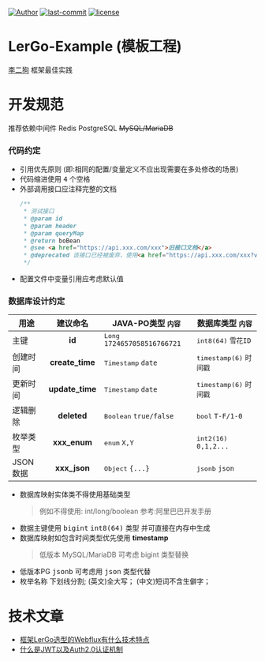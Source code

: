 [![Author](https://img.shields.io/badge/Author-hexLi-666699)](https://2lbj.github.io/)
[![last-commit](https://img.shields.io/github/last-commit/2lbj/lergo-spring-boot-starter)](https://github.com/2lbj/lergo-spring-boot-starter)
[![license](https://img.shields.io/badge/license-Apache%202.0-orange)](./LICENSE)

# LerGo-Example (模板工程)

[李二狗](https://github.com/2lbj/lergo-spring-boot-starter) 框架最佳实践

# 开发规范

推荐依赖中间件 Redis PostgreSQL ~~MySQL/MariaDB~~

### 代码约定

* 引用优先原则 (即:相同的配置/变量定义不应出现需要在多处修改的场景)
* 代码缩进使用 <kbd>4</kbd> 个空格
* 外部调用接口应注释完整的文档
  ```java
  /**
   * 测试接口
   * @param id
   * @param header
   * @param queryMap
   * @return boBean
   * @see <a href="https://api.xxx.com/xxx">旧接口文档</a>
   * @deprecated 该接口已经被废弃，使用<a href="https://api.xxx.com/xxx?version=1.1">新接口文档</a>
   */
  ```
* 配置文件中变量引用应考虑默认值

### 数据库设计约定

| 用途     |      建议命名       | JAVA-PO类型 `内容`                        | 数据库类型 `内容`                     |
|--------|:---------------:|---------------------------------------|--------------------------------|
| 主键     |     **id**      | <kbd>Long</kbd> `1724657058516766721` | <kbd>int8(64)</kbd> `雪花ID`     |
| 创建时间   | **create_time** | <kbd>Timestamp</kbd> `date`           | <kbd>timestamp(6)</kbd> `时间戳`  |
| 更新时间   | **update_time** | <kbd>Timestamp</kbd> `date`           | <kbd>timestamp(6)</kbd> `时间戳`  |
| 逻辑删除   |   **deleted**   | <kbd>Boolean</kbd> `true/false`       | <kbd>bool</kbd> `T-F/1-0`      |
| 枚举类型   |  **xxx_enum**   | <kbd>enum</kbd> `X,Y`                 | <kbd>int2(16)</kbd> `0,1,2...` |
| JSON数据 |  **xxx_json**   | <kbd>Object</kbd> `{...}`             | <kbd>jsonb</kbd> `json`        |

* 数据库映射实体类不得使用基础类型
  > 例如不得使用: int/long/boolean 参考:阿里巴巴开发手册
* 数据主键使用 <kbd>bigint</kbd> <kbd>int8(64)</kbd> 类型 并可直接在内存中生成
* 数据库映射如包含时间类型优先使用 **timestamp**
  > 低版本 MySQL/MariaDB 可考虑 bigint 类型替换
* 低版本PG <kbd>jsonb</kbd> 可考虑用 <kbd>json</kbd> 类型代替
* 枚举名称 下划线分割; (英文)全大写； (中文)短词不含生僻字；

# 技术文章

* [框架LerGo选型的Webflux有什么技术特点](/docs/WebFlux.html)
* [什么是JWT以及Auth2.0认证机制](/docs/JWT_Auth2.0.html)
